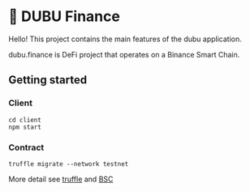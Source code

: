 # 🍥 DUBU Finance

Hello! This project contains the main features of the dubu application.

dubu.finance is DeFi project that operates on a Binance Smart Chain.

## Getting started

### Client

```
cd client
npm start
```

### Contract

```
truffle migrate --network testnet
```

More detail see [truffle](https://www.trufflesuite.com/) and [BSC](https://docs.binance.org/smart-chain/developer/deploy/truffle.html)
